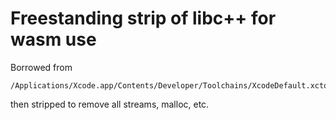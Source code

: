# Freestanding strip of libc++ for wasm use

Borrowed from

    /Applications/Xcode.app/Contents/Developer/Toolchains/XcodeDefault.xctoolchain/usr/include/c++/v1

then stripped to remove all streams, malloc, etc.
